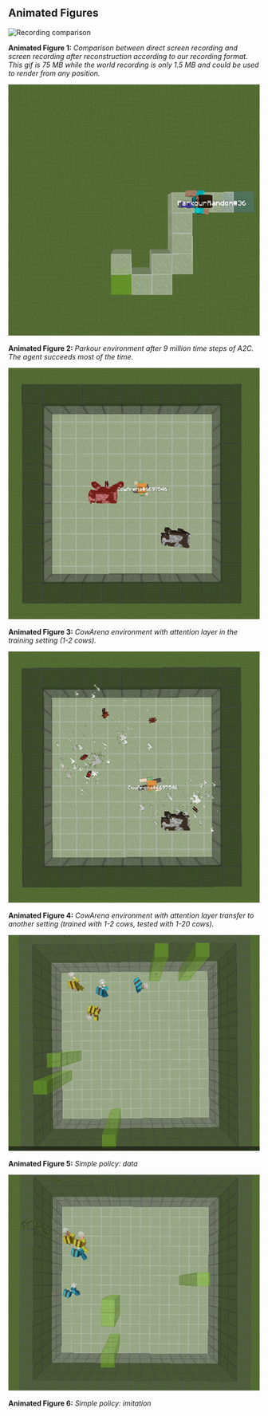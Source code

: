 ## Animated Figures

![Recording comparison](rec_comp.gif)

**Animated Figure 1:** *Comparison between direct screen recording and screen recording after reconstruction according to our recording format. This gif is 75 MB while the world recording is only 1.5 MB and could be used to render from any position.*

![Parkour Environment](random_parkour.gif)

**Animated Figure 2:** *Parkour environment after 9 million time steps of A2C. The agent succeeds most of the time.*

![CowArena Environment 1-2 cows](cow_att.gif)

**Animated Figure 3:** *CowArena environment with attention layer in the training setting (1-2 cows).*

![CowArena Environment transfer to 1-20 cows](cow_att_transfer.gif)

**Animated Figure 4:** *CowArena environment with attention layer transfer to another setting (trained with 1-2 cows, tested with 1-20 cows).*

![Simple policy imitation - data](tree_data.gif)

**Animated Figure 5:** *Simple policy: data*

![Simple policy imitation - imitation](tree_imitation.gif)

**Animated Figure 6:** *Simple policy: imitation*
